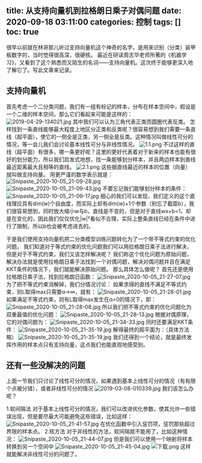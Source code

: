 title: 从支持向量机到拉格朗日乘子对偶问题
date: 2020-09-18 03:11:00
categories: 控制
tags: []
toc: true
---
很早以前就在林哥那儿听过支持向量机这个神奇的名字，是用来识别（分类）装甲板数字的，当时觉得很高深，很硬核。
最近在研读周志华老师所著的《机器学习》，又看到了这个熟悉而又陌生的名词——支持向量机。这次终于能够更深入地了解它了。写此文章来记录。

支持向量机
-----

首先考虑一个二分类问题，我们有一组有标记的样本，分布在样本空间中，假设是一个二维的样本空间，那么它们看起来可能是这样的：
![2019-04-29-134021.jpg][1]
其中我们可以认为三角代表正类而圆圈代表反类。
怎样找到一条直线能够最大程度上地区分正类和反类呢？很容易想到我们需要一条直线（超平面），使它的一侧全是正类，另一侧全是反类。这种情况叫做线性可分的情况，等一会儿我们会讨论基本线性可分与非线性情况。
![1.1.png][2]
不过这样的直线（超平面）有很多，哪一条更好呢？这里的更好代表着对于新来的样本也能有很好的划分能力，所以我们启发式地想，找一条能够划分样本，并且两边样本到直线最近距离最大且相等的直线。
![2.1.png][3]
这些据直线最近的样本的位置（向量）就叫做支持向量。
用更严谨的数学表示就是：
![Snipaste_2020-10-05_21-09-28.jpg][4]
![Snipaste_2020-10-05_21-09-43.jpg][5]
不要忘记我们能够划分样本的条件：
![Snipaste_2020-10-05_21-09-17.jpg][6]
细心的我们可以发现，我们定义的这个直线理应具有dim(w)个自由度，而实际上却有dim(w)+1个参数（别忘了截距b），我们很容易想到，同时放大缩小w与b，直线是不变的，但是对于直线wx+b=1，却是在变化的，因此我们仅仅优化|w|²看似不合理，实际上整条直线已经在条件中进行了限制，所以b也会被考虑进去的。

于是我们使用支持向量机把二分类模型训练问题转化为了一个带不等式约束的优化问题。
我们知道对于等式约束的优化问题我们可以用拉格朗日乘子法进行解决，但是对于不等式约束，我们又该怎样解决呢？
我们称这个优化问题为原始问题，解决办法就是使用拉格朗日乘子法找到一个对偶问题，解决对偶问题并且在满足KKT条件的情况下，我们就能解决原始问题。
那么具体怎么做呢？
首先还是使用拉格朗日乘子法，找到拉格朗日函数：
![Snipaste_2020-10-05_21-27-07.jpg][7]
为了把不等式约束消解掉，我们分情况讨论：
如果求得的直线不满足不等式约束，则L取得max只需要α->∞，就有：
![Snipaste_2020-10-05_21-28-01.jpg][8]
如果满足不等式约束，则有L取得max发生在α=0的情况下，即：
![Snipaste_2020-10-05_21-28-08.jpg][9]
所以我们把不等式约束的优化问题化为双重最值的优化问题：
![Snipaste_2020-10-05_21-28-13.jpg][10]
根据对偶原理，它的对偶问题为：
![Snipaste_2020-10-05_21-34-33.jpg][11]
同时还要满足KKT条件：
![Snipaste_2020-10-05_21-35-19.jpg][12]
解得最终的超平面为：（具体方法略）
![Snipaste_2020-10-05_21-35-19.jpg][13]
我们还得到一个结论，就是最终发挥作用的样本点只有支持向量，这点我们也能直观地感受到。

还有一些没解决的问题
----------
上面一节我们只讨论了线性可分的情况，如果遇到基本上线性可分的情况（有有限个点被分错），或者非线性可分的情况
![2019-03-08-010339.jpg][14]
我们该怎么办呢？

1.软间隔法
对于基本上线性可分的情况，我们可以改进优化参数，使其允许一些错误出现，但是要尽最大可能避免这些错误，比如这样：
![Snipaste_2020-10-05_21-41-57.jpg][15]
在优化函数中引入惩罚项，惩罚那些超过界限的样本点。
2.核方法
对于非线性的方法，软间隔就不能用了，比如这种情况：
![Snipaste_2020-10-05_21-44-07.jpg][16]
但是我们可以使用一个映射将样本转换到另一个空间中
![Snipaste_2020-10-05_21-45-04.jpg][17]
![下载.png][18]
这样就能解决非线性可分的问题了。

  [1]: /old_images/2020/10/3898272400.jpg
  [2]: /old_images/2020/10/3032572949.png
  [3]: /old_images/2020/10/4055019828.png
  [4]: /old_images/2020/10/1161417211.jpg
  [5]: /old_images/2020/10/513067831.jpg
  [6]: /old_images/2020/10/2013533644.jpg
  [7]: /old_images/2020/10/3422282407.jpg
  [8]: /old_images/2020/10/2634073253.jpg
  [9]: /old_images/2020/10/1816268613.jpg
  [10]: /old_images/2020/10/2296969013.jpg
  [11]: /old_images/2020/10/270394888.jpg
  [12]: /old_images/2020/10/2604642185.jpg
  [13]: /old_images/2020/10/1506103335.jpg
  [14]: /old_images/2020/10/1768418527.jpg
  [15]: /old_images/2020/10/2773680925.jpg
  [16]: /old_images/2020/10/2447629851.jpg
  [17]: /old_images/2020/10/2420399875.jpg
  [18]: /old_images/2020/10/3031661130.png
